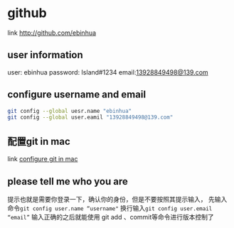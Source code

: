 # github


link http://github.com/ebinhua

## user information
user: ebinhua
password: Island#1234
email:13928849498@139.com

## configure username and email
```bash
git config --global uesr.name "ebinhua"
git config --global user.eamil "13928849498@139.com"
```


## 配置git in mac

link [configure git in mac](https://www.cnblogs.com/puqunzhu/p/9774269.html)


## please tell me who you are
提示也就是需要你登录一下，确认你的身份，但是不要按照其提示输入，
先输入命令`git config user.name “username"`
换行输入`git config user.email “email”`
输入正确的之后就能使用 git add 、commit等命令进行版本控制了
